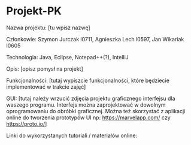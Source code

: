 # Projekt-PK

Nazwa projektu: [tu wpisz nazwę]

Członkowie: Szymon Jurczak l0711, Agnieszka Lech l0597, Jan Wikariak l0605

Technologia: Java, Eclipse, Notepad++(?), IntelliJ

Opis: [opisz pomysł na projekt]

Funkcjonalności: [tutaj wypiszcie funkcjonalności, które będziecie implementować w trakcie zajęć]

GUI: [tutaj należy wrzucić zdjęcia projektu graficznego interfejsu dla waszego programu. Interfejs
można zaprojektować w dowolnym oprogramowaniu do obróbki graficznej. Można też skorzystać z
aplikacji online do tworzenia prototypów UI np: https://marvelapp.com/ czy https://proto.io/]

Linki do wykorzystanych tutoriali / materiałów online:
